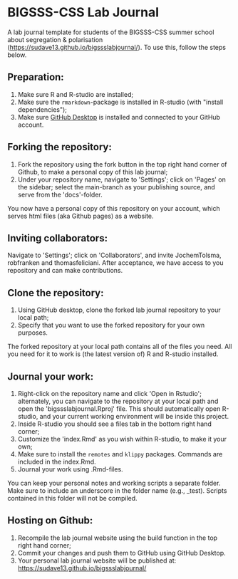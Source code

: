 # BIGSSS-CSS Lab Journal
A lab journal template for students of the BIGSSS-CSS summer school about segregation & polarisation (https://sudave13.github.io/bigssslabjournal/). To use this, follow the steps below.


## Preparation:

1. Make sure R and R-studio are installed;
2. Make sure the `rmarkdown`-package is installed in R-studio (with "install dependencies");
3. Make sure [GitHub Desktop](https://desktop.github.com) is installed and connected to your GitHub account.

## Forking the repository:

1. Fork the repository using the fork button in the top right hand corner of Github, to make a personal copy of this lab journal;
2. Under your repository name, navigate to 'Settings'; click on 'Pages' on the sidebar; select the main-branch as your publishing source, and serve from the 'docs'-folder.

You now have a personal copy of this repository on your account, which serves html files (aka Github pages) as a website.

## Inviting collaborators:
Navigate to 'Settings'; click on 'Collaborators', and invite JochemTolsma, robfranken and thomasfeliciani. After acceptance, we have access to you repository and can make contributions.

## Clone the repository:
1. Using GitHub desktop, clone the forked lab journal repository to your local path;
2. Specify that you want to use the forked repository for your own purposes. 

The forked repository at your local path contains all of the files you need. All you need for it to work is (the latest version of) R and R-studio installed.

## Journal your work:
1. Right-click on the repository name and click 'Open in Rstudio'; alternately, you can navigate to the repository at your local path and open the 'bigssslabjournal.Rproj' file. This should automatically open R-studio, and your current working environment will be inside this project.
2. Inside R-studio you should see a files tab in the bottom right hand corner; 
3. Customize the 'index.Rmd' as you wish within R-studio, to make it your own;
4. Make sure to install the `remotes` and `klippy` packages. Commands are included in the index.Rmd.
5. Journal your work using .Rmd-files.

You can keep your personal notes and working scripts a separate folder. Make sure to include an underscore in the folder name (e.g., _test). Scripts contained in this folder will not be compiled.

## Hosting on Github:
1. Recompile the lab journal website using the build function in the top right hand corner;
2. Commit your changes and push them to GitHub using GitHub Desktop.
3. Your personal lab journal website will be published at: https://sudave13.github.io/bigssslabjournal/

